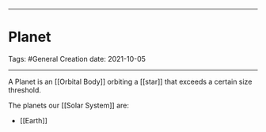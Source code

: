 -----------------------------------------------
# Planet
Tags:  #General 
Creation date: 2021-10-05

-----------------------------------------------

A Planet is an [[Orbital Body]] orbiting a [[star]] that exceeds a certain size threshold.

The planets our [[Solar System]] are:

- [[Earth]]